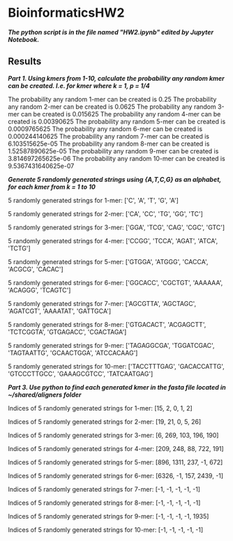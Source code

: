 # BioinformaticsHW2

***The python script is in the file named "HW2.ipynb" edited by Jupyter Notebook.***

## Results

***Part 1. Using kmers from 1-10, calculate the probability any random kmer can be created. I.e. for kmer where k = 1, p = 1/4***

The probability any random 1-mer can be created is 0.25
The probability any random 2-mer can be created is 0.0625
The probability any random 3-mer can be created is 0.015625
The probability any random 4-mer can be created is 0.00390625
The probability any random 5-mer can be created is 0.0009765625
The probability any random 6-mer can be created is 0.000244140625
The probability any random 7-mer can be created is 6.103515625e-05
The probability any random 8-mer can be created is 1.52587890625e-05
The probability any random 9-mer can be created is 3.814697265625e-06
The probability any random 10-mer can be created is 9.5367431640625e-07

***Generate 5 randomly generated strings using {A,T,C,G} as an alphabet, for each kmer from k = 1 to 10***

5 randomly generated strings for 1-mer:
\['C', 'A', 'T', 'G', 'A']

5 randomly generated strings for 2-mer:
\['CA', 'CC', 'TG', 'GG', 'TC']

5 randomly generated strings for 3-mer:
\['GGA', 'TCG', 'CAG', 'CGC', 'GTC']

5 randomly generated strings for 4-mer:
\['CCGG', 'TCCA', 'AGAT', 'ATCA', 'TCTG']

5 randomly generated strings for 5-mer:
\['GTGGA', 'ATGGG', 'CACCA', 'ACGCG', 'CACAC']

5 randomly generated strings for 6-mer:
\['GGCACC', 'CGCTGT', 'AAAAAA', 'ACAGGG', 'TCAGTC']

5 randomly generated strings for 7-mer:
\['AGCGTTA', 'AGCTAGC', 'AGATCGT', 'AAAATAT', 'GATTGCA']

5 randomly generated strings for 8-mer:
\['GTGACACT', 'ACGAGCTT', 'TCTCGGTA', 'GTGAGACC', 'CGACTAGA']

5 randomly generated strings for 9-mer:
\['TAGAGGCGA', 'TGGATCGAC', 'TAGTAATTG', 'GCAACTGGA', 'ATCCACAAG']

5 randomly generated strings for 10-mer:
\['TACCTTTGAG', 'GACACCATTG', 'GTCCCTTGCC', 'GAAAGCGTCC', 'TATCAATGAG']

***Part 3. Use python to find each generated kmer in the fasta file located in ~/shared/aligners folder***

Indices of 5 randomly generated strings for 1-mer:
\[15, 2, 0, 1, 2]

Indices of 5 randomly generated strings for 2-mer:
\[19, 21, 0, 5, 26]

Indices of 5 randomly generated strings for 3-mer:
\[6, 269, 103, 196, 190]

Indices of 5 randomly generated strings for 4-mer:
\[209, 248, 88, 722, 191]

Indices of 5 randomly generated strings for 5-mer:
\[896, 1311, 237, -1, 672]

Indices of 5 randomly generated strings for 6-mer:
\[6326, -1, 157, 2439, -1]

Indices of 5 randomly generated strings for 7-mer:
\[-1, -1, -1, -1, -1]

Indices of 5 randomly generated strings for 8-mer:
\[-1, -1, -1, -1, -1]

Indices of 5 randomly generated strings for 9-mer:
\[-1, -1, -1, -1, 1935]

Indices of 5 randomly generated strings for 10-mer:
\[-1, -1, -1, -1, -1]
